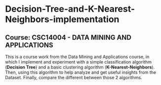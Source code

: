 # Decision-Tree-and-K-Nearest-Neighbors-implementation

## Course: CSC14004 - DATA MINING AND APPLICATIONS

This is a course work from the Data Mining and Applications course, in which I implement and experiment with a simple classification algorithm (__Decision Tree__) and a basic clustering algorithm (__K-Nearest-Neighbors__). Then, using this algorithm to help analyze and get useful insights from the Dataset. Finally, compare the different between those 2 algorithms.
